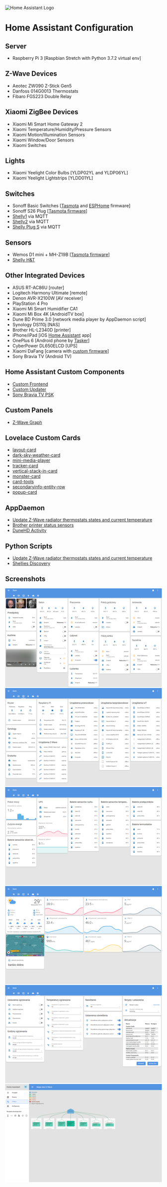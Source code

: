 ![Home Assistant Logo](https://github.com/brianjking/hass-config/blob/master/images/hass.png "Home Assistant Logo")

# Home Assistant Configuration

## Server

* Raspberry Pi 3 [Raspbian Stretch with Python 3.7.2 virtual env]

## Z-Wave Devices

* Aeotec ZW090 Z-Stick Gen5
* Danfoss 014G0013 Thermostats
* Fibaro FGS223 Double Relay

## Xiaomi ZigBee Devices

* Xiaomi Mi Smart Home Gateway 2
* Xiaomi Temperature/Humidity/Pressure Sensors
* Xiaomi Motion/Illumination Sensors
* Xiaomi Window/Door Sensors
* Xiaomi Switches

## Lights

* Xiaomi Yeelight Color Bulbs [YLDP02YL and YLDP06YL]
* Xiaomi Yeelight Lightstrips [YLDD01YL]

## Switches

* Sonoff Basic Switches [[Tasmota](https://github.com/arendst/Sonoff-Tasmota) and [ESPHome](https://esphome.io) firmware]
* Sonoff S26 Plug [[Tasmota firmware](https://github.com/arendst/Sonoff-Tasmota)]
* [Shelly1](https://shelly.cloud/shelly1-open-source/) via MQTT
* [Shelly2](https://shelly.cloud/shelly2/) via MQTT
* [Shelly Plug S](https://shelly.cloud/shelly-plug-s/) via MQTT

## Sensors

* Wemos D1 mini + MH-Z19B [[Tasmota firmware](https://github.com/arendst/Sonoff-Tasmota)]
* [Shelly H&T](https://shelly.cloud/shelly-humidity-and-temperature/)

## Other Integrated Devices

* ASUS RT-AC86U [router]
* Logitech Harmony Ultimate [remote]
* Denon AVR-X2100W [AV receiver]
* PlayStation 4 Pro
* Xiaomi Mi Smart Humidifier CA1
* Xiaomi Mi Box 4K [AndroidTV box]
* Dune BD Prime 3.0 [network media player by AppDaemon script]
* Synology DS110j [NAS]
* Brother HL-L2340D [printer]
* iPhone/iPad [iOS [Home Assistant](https://itunes.apple.com/us/app/home-assistant-companion/id1099568401) app]
* OnePlus 6 [Android phone by [Tasker](https://play.google.com/store/apps/details?id=net.dinglisch.android.taskerm)]
* CyberPower DL650ELCD [UPS]
* Xiaomi DaFang [camera with [custom firmware](https://github.com/EliasKotlyar/Xiaomi-Dafang-Hacks)]
* Sony Bravia TV (Android TV)

## Home Assistant Custom Components

* [Custom Frontend](https://github.com/home-assistant/home-assistant/pull/10783)
* [Custom Updater](https://github.com/custom-components/custom_updater)
* [Sony Bravia TV PSK](https://github.com/custom-components/media_player.braviatv_psk)

## Custom Panels

* [Z-Wave Graph](https://gist.github.com/AdamNaj/cbf4d792a22f443fe9d354e4dca4de00)

## Lovelace Custom Cards

* [layout-card](https://github.com/thomasloven/lovelace-layout-card)
* [dark-sky-weather-card](https://github.com/iammexx/home-assistant-config/tree/master/ui/darksky)
* [mini-media-player](https://github.com/kalkih/mini-media-player)
* [tracker-card](https://github.com/custom-cards/tracker-card)
* [vertical-stack-in-card](https://github.com/custom-cards/vertical-stack-in-card)
* [monster-card](https://community.home-assistant.io/t/lovelace-bringing-back-entity-filter-monster-card/58701)
* [card-tools](https://github.com/thomasloven/lovelace-card-tools)
* [secondaryinfo-entity-row](https://github.com/MizterB/lovelace-secondaryinfo-entity-row)
* [popup-card](https://github.com/thomasloven/lovelace-popup-card)

## AppDaemon

* [Update Z-Wave radiator thermostats states and current temperature](https://github.com/bieniu/home-assistant-config/blob/master/apps/thermostats_update.py)
* [Brother printer status sensors](https://github.com/bieniu/home-assistant-config/blob/master/apps/brother_printer_status.py)
* [DuneHD Activity](https://github.com/bieniu/home-assistant-config/blob/master/apps/dune_activity.py)

## Python Scripts

* [Update Z-Wave radiator thermostats states and current temperature](https://github.com/bieniu/home-assistant-config/blob/master/python_scripts/thermostat_update.py)
* [Shellies Discovery](https://github.com/bieniu/home-assistant-config/blob/master/python_scripts/shellies_discovery.py)

## Screenshots

![HA Overview](https://github.com/bieniu/home-assistant-config/blob/master/screenshots/HA-overview.png)
![HA Network](https://github.com/bieniu/home-assistant-config/blob/master/screenshots/HA-network.png)
![HA Energy](https://github.com/bieniu/home-assistant-config/blob/master/screenshots/HA-energy.png)
![HA Climate](https://github.com/bieniu/home-assistant-config/blob/master/screenshots/HA-climate.png)
![HA Settings](https://github.com/bieniu/home-assistant-config/blob/master/screenshots/HA-settings.png)
![HA ZWave](https://github.com/bieniu/home-assistant-config/blob/master/screenshots/HA-zwave.png)
